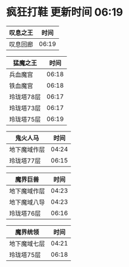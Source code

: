 # 疯狂打鞋 更新时间 06:19

| 叹息之王   | 时间    |
|--------|-------|
| 叹息回廊 | 06:19 |

| 猛魔之王   | 时间    |
|--------|-------|
| 兵血魔宫 | 06:18 |
| 铁血魔宫 | 06:18 |
| 玲珑塔78层 | 06:17 |
| 玲珑塔73层 | 06:17 |
| 玲珑塔75层 | 06:19 |

| 鬼火人马   | 时间    |
|--------|-------|
| 地下魔域作层 | 04:24 |
| 玲珑塔77层 | 06:15 |

| 魔界巨兽   | 时间    |
|--------|-------|
| 地下魔域作层 | 04:23 |
| 地下魔域八导 | 04:23 |
| 玲珑塔76层 | 06:16 |

| 魔界统领   | 时间    |
|--------|-------|
| 地下魔域七层 | 04:21 |
| 玲珑塔75层 | 06:18 |